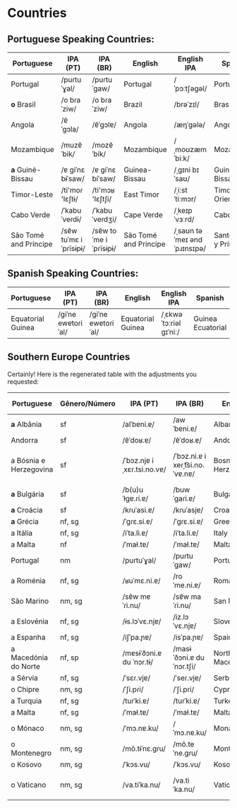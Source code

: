 
# Countries

## Portuguese Speaking Countries:


| Portuguese      | IPA (PT)      | IPA (BR)    | English           | English IPA     | Spanish           | Spanish IPA | No. |
|-----------------|---------------|-------------|-------------------|-----------------|-------------------|---------------|-----|
| Portugal        | /puɾtuˈɣal/   | /puɾtuˈɡaw/ | Portugal          | /ˈpɔːtʃəɡəl/    | Portugal          | /poɾtuˈɣal/   | 7001 |
| **o** Brasil    | /o bɾaˈziw/   | /o bɾaˈziw/ | Brazil            | /brəˈzɪl/       | Brasil            | /bɾaˈsil/     | 7002 |
| Angola          | /ɐ̃ˈɡɔla/      | /ɐ̃ˈɡɔlɐ/    | Angola            | /æŋˈɡələ/       | Angola            | /anˈɡola/     | 7003 |
| Mozambique      | /muzɐ̃ˈbik/    | /mozɐ̃ˈbik/  | Mozambique        | /ˌmoʊzæmˈbiːk/  | Mozambique        | /moθɐ̃ˈbik/    | 7004 |
| **a** Guiné-Bissau  | /ɐ ɡiˈnɛ bɨˈsaw/ | /ɐ ɡiˈnɛ biˈsaw/ | Guinea-Bissau | /ˌɡɪni bɪˈsaʊ/ | Guinéa-Bissau | /ɡiˈnea biˈsaw/ | 7005|
| Timor-Leste  | /ti'moɾ 'lɛʃtɨ/   | /ti'mɔʁ 'lɛʃtʃi/   | East Timor   | /ˌiːst ˈtiːmɔr/ | Timor Oriental  | /ˈtimor oɾjenˈtal/ | 7006|
| Cabo Verde      | /ˈkabu ˈveɾdɨ/ | /ˈkabu ˈveɾdʒi/ | Cape Verde      | /ˌkeɪp ˈvɜːrd/ | Cabo Verde       | /ˈkaβo ˈβeɾðe/ | 7008|
| São Tomé and Príncipe | /sɐ̃w tuˈmɛ i ˈpɾĩsɨpɨ/ | /sɐ̃w toˈme i ˈpɾĩsɨpɨ/ | São Tomé and Príncipe | /ˌsaʊn təˈmeɪ ənd ˈpɹɪnsɪpə/ | Santo Tomé y Príncipe | /ˈsanto toˈme i ˈpɾinsipe/ |7009|


## Spanish Speaking Countries:

| Portuguese      | IPA (PT)      | IPA (BR)    | English           | English IPA     | Spanish           | Spanish IPA | No. |
|-----------------|---------------|-------------|-------------------|-----------------|-------------------|---------------|-----|
| Equatorial Guinea | /ɡiˈne ewɐtoɾiˈal/| /ɡiˈne ewɐtoɾiˈal/ | Equatorial Guinea | /ˌɛkwəˈtɔːriəl ɡɪˈniː/ | Guinea Ecuatorial | /ɡiˈnea e.kwatoɾiˈal/ | 7007 |



## Southern Europe Countries

Certainly! Here is the regenerated table with the adjustments you requested:

| Portuguese   | Gênero/Número | IPA (PT) | IPA (BR)  | English               | English IPA | Spanish            | Spanish IPA | No. |
|--------------|---------------|----------|-----------|-----------------------|-------------|--------------------|-------------|-----|
| **a** Albânia    | sf   | /alˈbɐni.ɐ/   | /awˈbɐni.ɐ/   | Albania     | /ælˈbeɪni.ə/      | Albania    | /alˈβa.ni.a/ |8178|
| Andorra          | sf   | /ɐ̃ˈdoʁ.ɐ/     | /ɐ̃ˈdoʁ.ɐ/     | Andorra     | /ænˈdɔːrə/        | Andorra    | /anˈdor.a/   |8179|
| a Bósnia e Herzegovina | sf | /ˈbɔz.njɐ i ˌxɛɾ.tsi.no.vɐ/ | /ˈbɔz.ni.ɐ i xeɾˌt͡si.no.ˈvɐ.nɐ/ | Bosnia and Herzegovina | /ˈbɒzniə ənd ˌhɜːrtsəɡoʊˈviːnə/ | Bosnia y Herzegovina | /ˈbosnja i eɾˈt͡sjenoβina/ |8180|
| **a** Bulgária   | sf  | /b(u)uˈɫɡɐ.ɾi.ɐ/ | /buwˈɡaɾi.ɐ/ | Bulgaria   | /bʌlˈɡɛəriə/ | Bulgaria        | /bulˈɡa.ɾja/ |8181|
| **a** Croácia    | sf  | /kɾuˈasi.ɐ/    | /kɾuˈasjɐ/     | Croatia    | /kroʊˈeɪʃə/ | Croacia          | /kɾo.aθi.a/  |8182|
| **a** Grécia       | nf, sg | /ˈɡɾɛ.si.ɐ/ | /ˈɡɾɛ.si.ɐ/ | Greece                | /ɡriːs/     | Grecia             | /ˈɡɾeθja/  |     |
| a Itália       | nf, sg | /iˈta.li.ɐ/ | /iˈta.li.ɐ/ | Italy                 | /ˈɪtəli/    | Italia             | /iˈta.lja/  |     |
| a Malta        | nf     | /ˈmaɫ.tɐ/     | /ˈmaɫ.tɐ/      | Malta           | /ˈmɔːltə/       | Malta              | /ˈmal.ta/   |     |
| Portugal       | nm     | /puɾtuˈɣal/   | /puɾtuˈɡaw/    | Portugal        | /ˈpɔːtʃəɡəl/    | Portugal           | /poɾtuˈɣal/  |7001|
| a Roménia      | nf, sg | /ʁuˈmɛ.ni.ɐ/  | /roˈme.ni.ɐ/   | Romania         | /roʊˈmeɪni.ə/   | Rumania            | /ruˈme.ni.a/ |     |
| São Marino   | nm, sg | /sɐ̃w mɐˈɾi.nu/ | /sɐ̃w maˈɾi.nu/ | San Marino         | /sæn məˈriːnoʊ/ | San Marino         | /san maˈɾi.no/ |     |
| a Eslovénia    | nf, sg | /ɨs.lɔˈvɛ.njɐ/ | /iz.lɔˈvɛ.njɐ/ | Slovenia              | /sləʊˈviːniə/ | Eslovenia          | /es.loˈβe.nja/ |     |
| a Espanha      | nf, sg | /iʃˈpa.ɲɐ/ | /isˈpa.ɲɐ/ | Spain                 | /speɪn/     | España             | /esˈpa.ɲa/  |     |
| a Macedónia do Norte | nf, sp | /mɐsɨˈðɔni.ɐ du ˈnɔɾ.tɨ/ | /masɨˈðɔni.ɐ du ˈnɔɾ.tʃi/ | North Macedonia | /nɔrθ mæsɪˈdoʊniə/ | Macedonia del Norte | /maθeðoˈnia ðel ˈnorte/ |     |
| a Sérvia       | nf, sg | /ˈsɛɾ.vjɐ/  | /ˈseɾ.vjɐ/  | Serbia                | /ˈsɜːrbiə/  | Serbia             | /ˈseɾβja/   |     |
| o Chipre       | nm, sg | /ˈʃi.pɾi/  | /ˈʃi.pɾi/  | Cyprus                | /ˈsaɪprəs/  | Chipre             | /ˈt͡ʃipɾe/  |     |
| a Turquia      | nf, sg | /tuɾˈki.ɐ/ | /tuɾˈki.ɐ/ | Turkey                | /ˈtɜːrki/   | Turquía            | /tuɾˈkja/   |     |
| a Malta        | nf, sg | /ˈmaɫ.tɐ/  | /ˈmaɫ.tɐ/  | Malta                 | /ˈmɔːltə/   | Malta              | /ˈmal.ta/   |     |
| o Mónaco       | nm, sg | /ˈmɔ.nɐ.ku/ | /ˈmɔ.nɐ.ku/ | Monaco                | /ˈmɒnəkoʊ/  | Monaco             | /ˈmonako/  |     |
| o Montenegro   | nm, sg | /mõ.tɨˈnɛ.ɡɾu/ | /mõ.teˈne.ɡɾu/ | Montenegro          | /ˌmɒntɪˈneɪɡroʊ/ | Montenegro         | /monteˈneɡɾo/ |     |
| o Kosovo       | nm, sg | /ˈkɔs.vu/  | /ˈkɔs.vu/  | Kosovo                | /ˈkɒsəvəʊ/  | Kosovo             | /ˈko.so/    |     |
| o Vaticano     | nm, sg | /va.tiˈka.nu/ | /va.tiˈka.nu/ | Vatican City         | /ˈvætɪkən ˈsɪti/ | Ciudad del Vaticano | /θjuˈðað ðel βatiˈkano/ |     |
